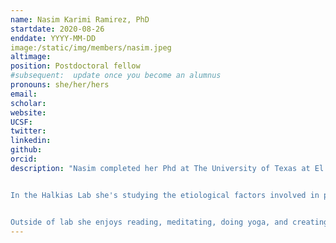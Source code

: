 ```yaml
---
name: Nasim Karimi Ramirez, PhD
startdate: 2020-08-26
enddate: YYYY-MM-DD
image:/static/img/members/nasim.jpeg
altimage:
position: Postdoctoral fellow
#subsequent:  update once you become an alumnus
pronouns: she/her/hers
email:
scholar:
website:
UCSF:
twitter:
linkedin:
github:
orcid:
description: "Nasim completed her Phd at The University of Texas at El Paso where she studied extracellular vesicles (EVs) derived from Trypanosoma cruzi (T. cruzi), the causative agent of Chagas disease (ChD). She isolated and characterized T. cruzi EVs through proteomic, lipidomic, and immunoassays, and tested how EVs assist T. cruzi parasite in its pathogenesis in vitro. Through this work she  acquired experience with pathogens and their interaction with the immune system, immunoassays and advanced microscopy, as well as good experience in proteomics analysis, and biostatistics, and basic experience in spectral flow cytometry and mice handling.


In the Halkias Lab she's studying the etiological factors involved in preterm birth, with the focus on inflammatory immune response - particularly T cell activation - and its association with pregnancy complications and preterm birth.


Outside of lab she enjoys reading, meditating, doing yoga, and creating cooking recipes. She enjoys watching comedies and drama as well as following NEWS. She also loves traveling and hope this ongoing pandemic gets controlled so she can get to some overdue sightseeing."
---
```

